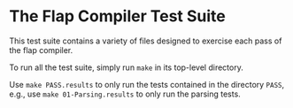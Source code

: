 # The Flap Compiler Test Suite

This test suite contains a variety of files designed to exercise each pass of
the flap compiler.

To run all the test suite, simply run `make` in its top-level directory.

Use `make PASS.results` to only run the tests contained in the directory `PASS`,
e.g., use `make 01-Parsing.results` to only run the parsing tests.


